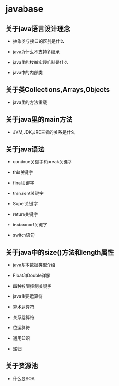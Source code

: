 # javabase

## 关于java语言设计理念

- 抽象类与接口的区别是什么

- java为什么不支持多继承

- java里的枚举实现机制是什么

- java中的内部类

## 关于类Collections,Arrays,Objects

- java里的方法重载

## 关于java里的main方法

- JVM,JDK,JRE三者的关系是什么

## 关于java语法

- continue关键字和break关键字

- this关键字

- final关键字

- transient关键字

- Super关键字

- return关键字

- instanceof关键字

- switch语句

## 关于java中的size()方法和length属性

- java基本数据类型介绍

- Float和Double详解

- 四种权限控制关键字

- java重要运算符

- 算术运算符

- 关系运算符

- 位运算符

- 通用知识

- 递归

## 关于资源池

- 什么是SOA
